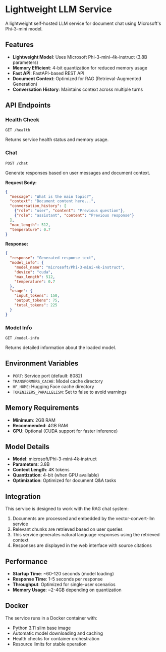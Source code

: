 # Lightweight LLM Service

A lightweight self-hosted LLM service for document chat using Microsoft's Phi-3-mini model.

## Features

- **Lightweight Model**: Uses Microsoft Phi-3-mini-4k-instruct (3.8B parameters)
- **Memory Efficient**: 4-bit quantization for reduced memory usage
- **Fast API**: FastAPI-based REST API
- **Document Context**: Optimized for RAG (Retrieval-Augmented Generation)
- **Conversation History**: Maintains context across multiple turns

## API Endpoints

### Health Check
```
GET /health
```
Returns service health status and memory usage.

### Chat
```
POST /chat
```
Generate responses based on user messages and document context.

**Request Body:**
```json
{
  "message": "What is the main topic?",
  "context": "Document content here...",
  "conversation_history": [
    {"role": "user", "content": "Previous question"},
    {"role": "assistant", "content": "Previous response"}
  ],
  "max_length": 512,
  "temperature": 0.7
}
```

**Response:**
```json
{
  "response": "Generated response text",
  "model_info": {
    "model_name": "microsoft/Phi-3-mini-4k-instruct",
    "device": "cuda",
    "max_length": 512,
    "temperature": 0.7
  },
  "usage": {
    "input_tokens": 150,
    "output_tokens": 75,
    "total_tokens": 225
  }
}
```

### Model Info
```
GET /model-info
```
Returns detailed information about the loaded model.

## Environment Variables

- `PORT`: Service port (default: 8082)
- `TRANSFORMERS_CACHE`: Model cache directory
- `HF_HOME`: Hugging Face cache directory
- `TOKENIZERS_PARALLELISM`: Set to false to avoid warnings

## Memory Requirements

- **Minimum**: 2GB RAM
- **Recommended**: 4GB RAM
- **GPU**: Optional (CUDA support for faster inference)

## Model Details

- **Model**: microsoft/Phi-3-mini-4k-instruct
- **Parameters**: 3.8B
- **Context Length**: 4K tokens
- **Quantization**: 4-bit (when GPU available)
- **Optimization**: Optimized for document Q&A tasks

## Integration

This service is designed to work with the RAG chat system:

1. Documents are processed and embedded by the vector-convert-llm service
2. Relevant chunks are retrieved based on user queries
3. This service generates natural language responses using the retrieved context
4. Responses are displayed in the web interface with source citations

## Performance

- **Startup Time**: ~60-120 seconds (model loading)
- **Response Time**: 1-5 seconds per response
- **Throughput**: Optimized for single-user scenarios
- **Memory Usage**: ~2-4GB depending on quantization

## Docker

The service runs in a Docker container with:
- Python 3.11 slim base image
- Automatic model downloading and caching
- Health checks for container orchestration
- Resource limits for stable operation